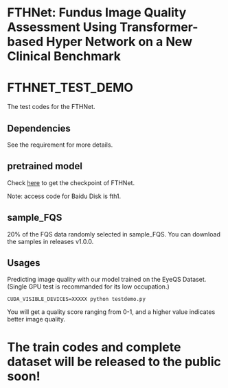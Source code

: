
# FTHNet: Fundus Image Quality Assessment Using Transformer-based Hyper Network on a New Clinical Benchmark

# FTHNET_TEST_DEMO

The test codes for the FTHNet.

## Dependencies

See the requirement for more details.

## pretrained model

Check [here](https://pan.baidu.com/s/1ETr6YCE5U2khSHQ4rl2rkg) to get the checkpoint of FTHNet.

Note: access code for Baidu Disk is fth1.


## sample_FQS

20% of the FQS data randomly selected in sample_FQS.
You can download the samples in releases v1.0.0.

## Usages


Predicting image quality with our model trained on the EyeQS Dataset. (Single GPU test is recommanded for its low occupation.)


```
CUDA_VISIBLE_DEVICES=XXXXX python testdemo.py
```

You will get a quality score ranging from 0-1, and a higher value indicates better image quality.

# The train codes and complete dataset will be released to the public soon!
